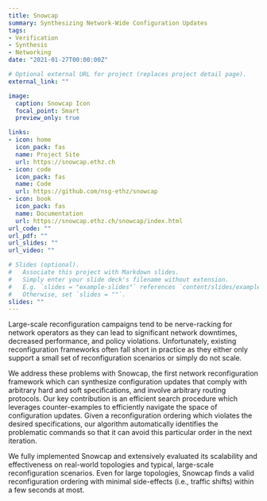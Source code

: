```yaml
---
title: Snowcap
summary: Synthesizing Network-Wide Configuration Updates
tags:
- Verification
- Synthesis
- Networking
date: "2021-01-27T00:00:00Z"

# Optional external URL for project (replaces project detail page).
external_link: ""

image:
  caption: Snowcap Icon
  focal_point: Smart
  preview_only: true

links:
- icon: home
  icon_pack: fas
  name: Project Site
  url: https://snowcap.ethz.ch
- icon: code
  icon_pack: fas
  name: Code
  url: https://github.com/nsg-ethz/snowcap
- icon: book
  icon_pack: fas
  name: Documentation
  url: https://snowcap.ethz.ch/snowcap/index.html
url_code: ""
url_pdf: ""
url_slides: ""
url_video: ""

# Slides (optional).
#   Associate this project with Markdown slides.
#   Simply enter your slide deck's filename without extension.
#   E.g. `slides = "example-slides"` references `content/slides/example-slides.md`.
#   Otherwise, set `slides = ""`.
slides: ""
---
```


Large-scale reconfiguration campaigns tend to be nerve-racking for network operators as they can lead to significant network downtimes, decreased performance, and policy violations. Unfortunately, existing reconfiguration frameworks often fall short in practice as they either only support a small set of reconfiguration scenarios or simply do not scale.

We address these problems with Snowcap, the first network reconfiguration framework which can synthesize configuration updates that comply with arbitrary hard and soft specifications, and involve arbitrary routing protocols. Our key contribution is an efficient search procedure which leverages counter-examples to efficiently navigate the space of configuration updates. Given a reconfiguration ordering which violates the desired specifications, our algorithm automatically identifies the problematic commands so that it can avoid this particular order in the next iteration.

We fully implemented Snowcap and extensively evaluated its scalability and effectiveness on real-world topologies and typical, large-scale reconfiguration scenarios. Even for large topologies, Snowcap finds a valid reconfiguration ordering with minimal side-effects (i.e., traffic shifts) within a few seconds at most.
